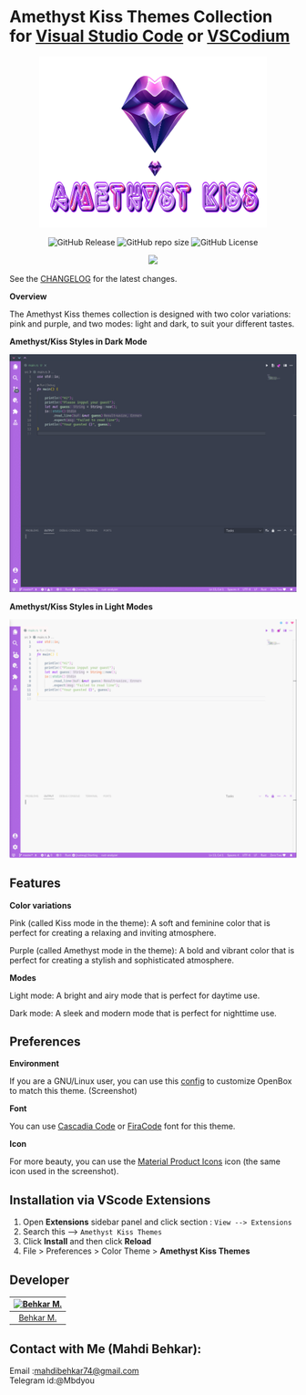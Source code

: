 # Amethyst Kiss Themes Collection for [Visual Studio Code](http://code.visualstudio.com) or [VSCodium](https://vscodium.com/) 
<div align="center">
  <img alt="icon" src="https://raw.githubusercontent.com/Behkar/amethyst_kiss_theme/master/images/amethyst-kiss.png" width="400px" height="300">


![GitHub Release](https://img.shields.io/github/v/release/Behkar/amethyst_kiss_theme)
![GitHub repo size](https://img.shields.io/github/repo-size/Behkar/amethyst_kiss_theme)
![GitHub License](https://img.shields.io/github/license/Behkar/amethyst_kiss_theme)

<a href="https://www.coffeebede.com/mbehkar"><img class="img-fluid" src="https://coffeebede.ir/DashboardTemplateV2/app-assets/images/banner/default-yellow.svg" width="250px"/></a>

  
</div>


See the [CHANGELOG](CHANGELOG.md) for the latest changes.

**Overview**

The Amethyst Kiss themes collection is designed with two color variations: pink and purple, and two modes: light and dark, to suit your different tastes.

**Amethyst/Kiss Styles in Dark Mode**

<img alt="overview" src="https://raw.githubusercontent.com/Behkar/amethyst_kiss_theme/master/images/dark.gif" />

**Amethyst/Kiss Styles in Light Modes**

<img alt="overview" src="https://raw.githubusercontent.com/Behkar/amethyst_kiss_theme/master/images/light.gif" />



## Features

**Color variations**

  Pink (called Kiss mode in the theme): A soft and feminine color that is perfect for creating a relaxing and inviting atmosphere.

  Purple (called Amethyst mode in the theme): A bold and vibrant color that is perfect for creating a stylish and sophisticated atmosphere.

**Modes**

  Light mode: A bright and airy mode that is perfect for daytime use.
  
  Dark mode: A sleek and modern mode that is perfect for nighttime use.

## Preferences
**Environment**

  If you are a GNU/Linux user, you can use this [config](https://github.com/kud04rk/Openbox_Dotfiles/tree/main
) to customize OpenBox to match this theme. (Screenshot)

**Font**

  You can use [Cascadia Code](https://github.com/microsoft/cascadia-code) or [FiraCode](https://github.com/tonsky/FiraCode) font for this theme.

**Icon**

 For more beauty, you can use the  [Material Product Icons](https://github.com/PKief/vscode-material-product-icons) icon (the same icon used in the screenshot).
 
## Installation via VScode Extensions

1. Open **Extensions** sidebar panel and click section :  `View --> Extensions`
2. Search this --> `Amethyst Kiss Themes`
3. Click **Install** and then click **Reload**
4. File > Preferences > Color Theme > **Amethyst Kiss Themes**

## Developer

[![Behkar M.](https://avatars3.githubusercontent.com/u/74659063?v=4&size=70)](https://github.com/Behkar) |
:---: |
[Behkar M.](https://github.com/Behkar) |



## Contact with Me (Mahdi Behkar):
Email :mahdibehkar74@gmail.com </br>
Telegram id:@Mbdyou

